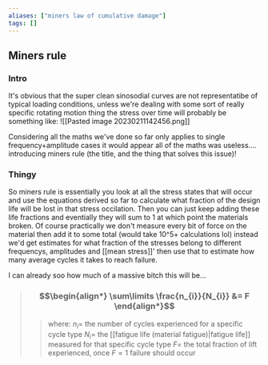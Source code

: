 ```yaml
---
aliases: ["miners law of cumulative damage"]
tags: []
---
```


## Miners rule
### Intro
It's obvious that the super clean sinosodial curves are not representatibe of typical loading conditions, unless we're dealing with some sort of really specific rotating motion thing the stress over time will probably be something like:
![[Pasted image 20230211142456.png]]

Considering all the maths we've done so far only applies to single frequency+amplitude cases it would appear all of the maths was useless.... introducing miners rule (the title, and the thing that solves this issue)!

### Thingy

So miners rule is essentially you look at all the stress states that will occur and use the equations derived so far to calculate what fraction of the design life will be lost in that stress occilation. Then you can just keep adding these life fractions and eventially they will sum to 1 at which point the materials broken. Of course practically we don't measure every bit of force on the material then add it to some total (would take 10^5+ calculations lol) instead we'd get estimates for what fraction of the stresses belong to different frequencys, amplitudes and [[mean stress]]' then use that to estimate how many average cycles it takes to reach failure.

I can already soo how much of a massive bitch this will be...

> ### $$\begin{align*} \sum\limits \frac{n_{i}}{N_{i}}  &= F   \end{align*}$$
>> where:
>> $n_{i}=$ the number of cycles experienced for a specific cycle type
>> $N_{i}=$ the [[fatigue life (material fatigue)|fatigue life]] measured for that specific cycle type
>> $F=$ the total fraction of lift experienced, once $F=1$ failure should occur

